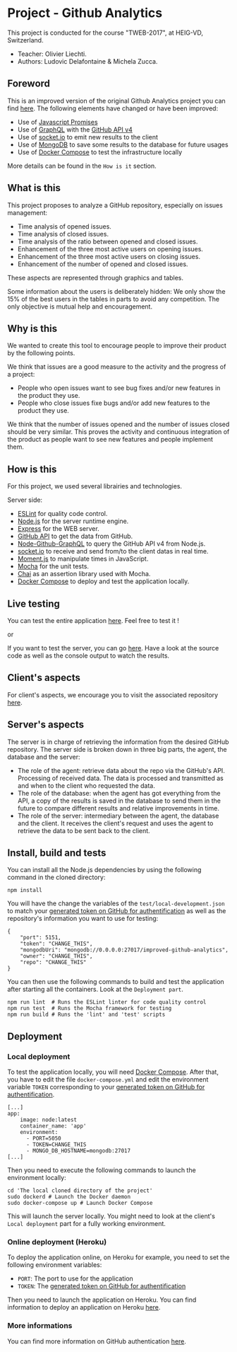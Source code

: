 # Project - Github Analytics
This project is conducted for the course "TWEB-2017", at HEIG-VD, Switzerland.

* Teacher: Olivier Liechti.
* Authors: Ludovic Delafontaine & Michela Zucca.

## Foreword
This is an improved version of the original Github Analytics project you can find [here](https://github.com/heig-vd-tweb2017/github-analytics-server). The following elements have changed or have been improved:

* Use of [Javascript Promises](https://developer.mozilla.org/en-US/docs/Web/JavaScript/Reference/Global_Objects/Promise)
* Use of [GraphQL](http://graphql.org/) with the [GitHub API v4](https://developer.github.com/v4/)
* Use of [socket.io](https://socket.io/) to emit new results to the client
* Use of [MongoDB](https://www.mongodb.com/) to save some results to the database for future usages
* Use of [Docker Compose](https://docs.docker.com/compose/) to test the infrastructure locally

More details can be found in the `How is it` section.

## What is this
This project proposes to analyze a GitHub repository, especially on issues management:
	
* Time analysis of opened issues.
* Time analysis of closed issues.
* Time analysis of the ratio between opened and closed issues.
* Enhancement of the three most active users on opening issues.
* Enhancement of the three most active users on closing issues.
* Enhancement of the number of opened and closed issues.
	
These aspects are represented through graphics and tables.
	
Some information about the users is deliberately hidden: We only show the 15% of the best users in the tables in parts to avoid any competition. The only objective is mutual help and encouragement.
	
## Why is this
We wanted to create this tool to encourage people to improve their product by the following points.

We think that issues are a good measure to the activity and the progress of a project:

* People who open issues want to see bug fixes and/or new features in the product they use. 
* People who close issues fixe bugs and/or add new features to the product they use.

We think that the number of issues opened and the number of issues closed should be very similar. This proves the activity and continuous integration of the product as people want to see new features and people implement them.

## How is this
For this project, we used several librairies and technologies.

Server side:
* [ESLint](https://eslint.org/) for quality code control.
* [Node.js](https://nodejs.org/) for the server runtime engine.
* [Express](http://expressjs.com/) for the WEB server.
* [GitHub API](https://developer.github.com/v4/) to get the data from GitHub.
* [Node-Github-GraphQL](https://www.npmjs.com/package/node-github-graphql) to query the GitHub API v4 from Node.js.
* [socket.io](https://socket.io/) to receive and send from/to the client datas in real time.
* [Moment.js](https://momentjs.com/) to manipulate times in JavaScript.
* [Mocha](https://mochajs.org/) for the unit tests.
* [Chai](http://chaijs.com/) as an assertion library used with Mocha.
* [Docker Compose](https://docs.docker.com/compose/) to deploy and test the application locally.

## Live testing
You can test the entire application [here](https://heig-vd-tweb2017.github.io/improved-github-analytics-client/). Feel free to test it !

or

If you want to test the server, you can go [here](http://improved-github-analytics-srv.herokuapp.com/). Have a look at the source code as well as the console output to watch the results.

## Client's aspects
For client's aspects, we encourage you to visit the associated repository [here](https://github.com/heig-vd-tweb2017/improved-github-analytics-client).

## Server's aspects
The server is in charge of retrieving the information from the desired GitHub repository. The server side is broken down in three big parts, the agent, the database and the server:

* The role of the agent: retrieve data about the repo via the GitHub's API. Processing of received data. The data is processed and transmitted as and when to the client who requested the data.
* The role of the database: when the agent has got everything from the API, a copy of the results is saved in the database to send them in the future to compare different results and relative improvements in time.
* The role of the server: intermediary between the agent, the database and the client. It receives the client's request and uses the agent to retrieve the data to be sent back to the client.

## Install, build and tests
You can install all the Node.js dependencies by using the following command in the cloned directory:

```
npm install
```

You will have the change the variables of the `test/local-development.json` to match your [generated token on GitHub for authentification](https://developer.github.com/v4/guides/forming-calls/#authenticating-with-graphql) as well as the repository's information you want to use for testing:

```
{
    "port": 5151,
    "token": "CHANGE_THIS",
    "mongodbUri": "mongodb://0.0.0.0:27017/improved-github-analytics",
    "owner": "CHANGE_THIS",
    "repo": "CHANGE_THIS"
}
```

You can then use the following commands to build and test the application after starting all the containers. Look at the `Deployment part`.

```
npm run lint  # Runs the ESLint linter for code quality control
npm run test  # Runs the Mocha framework for testing
npm run build # Runs the 'lint' and 'test' scripts
```

## Deployment

### Local deployment
To test the application locally, you will need [Docker Compose](https://docs.docker.com/compose/). After that, you have to edit the file `docker-compose.yml` and edit the environment variable `TOKEN` corresponding to your [generated token on GitHub for authentification](https://developer.github.com/v4/guides/forming-calls/#authenticating-with-graphql).

```
[...]
app:
    image: node:latest
    container_name: 'app'
    environment:
      - PORT=5050
      - TOKEN=CHANGE_THIS
      - MONGO_DB_HOSTNAME=mongodb:27017
[...]
```

Then you need to execute the following commands to launch the environment locally:
```
cd 'The local cloned directory of the project'
sudo dockerd # Launch the Docker daemon
sudo docker-compose up # Launch Docker Compose
```

This will launch the server locally. You might need to look at the client's `Local deployment` part for a fully working environment.

### Online deployment (Heroku)
To deploy the application online, on Heroku for example, you need to set the following environment variables:

* `PORT`: The port to use for the application
* `TOKEN`: The [generated token on GitHub for authentification](https://developer.github.com/v4/guides/forming-calls/#authenticating-with-graphql)

Then you need to launch the application on Heroku. You can find information to deploy an application on Heroku [here](https://devcenter.heroku.com/articles/getting-started-with-nodejs).

### More informations
You can find more information on GitHub authentication [here](https://developer.github.com/v4/guides/forming-calls/#authenticating-with-graphql).